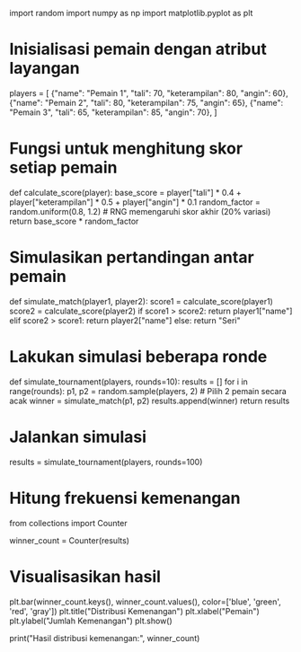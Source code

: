 import random
import numpy as np
import matplotlib.pyplot as plt

# Inisialisasi pemain dengan atribut layangan
players = [
    {"name": "Pemain 1", "tali": 70, "keterampilan": 80, "angin": 60},
    {"name": "Pemain 2", "tali": 80, "keterampilan": 75, "angin": 65},
    {"name": "Pemain 3", "tali": 65, "keterampilan": 85, "angin": 70},
]

# Fungsi untuk menghitung skor setiap pemain
def calculate_score(player):
    base_score = player["tali"] * 0.4 + player["keterampilan"] * 0.5 + player["angin"] * 0.1
    random_factor = random.uniform(0.8, 1.2)  # RNG memengaruhi skor akhir (20% variasi)
    return base_score * random_factor
# Simulasikan pertandingan antar pemain
def simulate_match(player1, player2):
    score1 = calculate_score(player1)
    score2 = calculate_score(player2)
    if score1 > score2:
        return player1["name"]
    elif score2 > score1:
        return player2["name"]
    else:
        return "Seri"

# Lakukan simulasi beberapa ronde
def simulate_tournament(players, rounds=10):
    results = []
    for i in range(rounds):
        p1, p2 = random.sample(players, 2)  # Pilih 2 pemain secara acak
        winner = simulate_match(p1, p2)
        results.append(winner)
    return results

# Jalankan simulasi
results = simulate_tournament(players, rounds=100)
# Hitung frekuensi kemenangan
from collections import Counter

winner_count = Counter(results)

# Visualisasikan hasil
plt.bar(winner_count.keys(), winner_count.values(), color=['blue', 'green', 'red', 'gray'])
plt.title("Distribusi Kemenangan")
plt.xlabel("Pemain")
plt.ylabel("Jumlah Kemenangan")
plt.show()

print("Hasil distribusi kemenangan:", winner_count)
